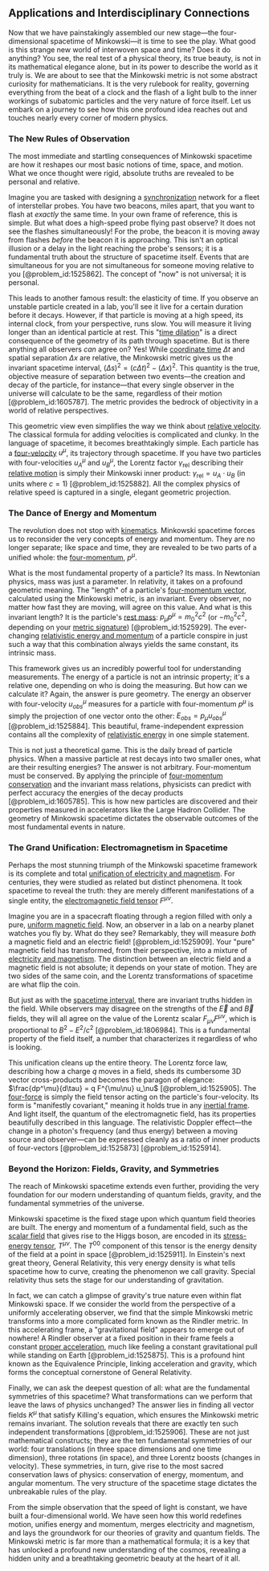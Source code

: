 ## Applications and Interdisciplinary Connections

Now that we have painstakingly assembled our new stage—the four-dimensional spacetime of Minkowski—it is time to see the play. What good is this strange new world of interwoven space and time? Does it do anything? You see, the real test of a physical theory, its true beauty, is not in its mathematical elegance alone, but in its power to describe the world as it truly is. We are about to see that the Minkowski metric is not some abstract curiosity for mathematicians. It is the very rulebook for reality, governing everything from the beat of a clock and the flash of a light bulb to the inner workings of subatomic particles and the very nature of force itself. Let us embark on a journey to see how this one profound idea reaches out and touches nearly every corner of modern physics.

### The New Rules of Observation

The most immediate and startling consequences of Minkowski spacetime are how it reshapes our most basic notions of time, space, and motion. What we once thought were rigid, absolute truths are revealed to be personal and relative.

Imagine you are tasked with designing a [synchronization](@article_id:263424) network for a fleet of interstellar probes. You have two beacons, miles apart, that you want to flash at *exactly* the same time. In your own frame of reference, this is simple. But what does a high-speed probe flying past observe? It does not see the flashes simultaneously! For the probe, the beacon it is moving away from flashes *before* the beacon it is approaching. This isn't an optical illusion or a delay in the light reaching the probe's sensors; it is a fundamental truth about the structure of spacetime itself. Events that are simultaneous for you are not simultaneous for someone moving relative to you [@problem_id:1525862]. The concept of "now" is not universal; it is personal.

This leads to another famous result: the elasticity of time. If you observe an unstable particle created in a lab, you'll see it live for a certain duration before it decays. However, if that particle is moving at a high speed, its internal clock, from your perspective, runs slow. You will measure it living longer than an identical particle at rest. This "[time dilation](@article_id:157383)" is a direct consequence of the geometry of its path through spacetime. But is there anything all observers *can* agree on? Yes! While [coordinate time](@article_id:263226) $\Delta t$ and spatial separation $\Delta x$ are relative, the Minkowski metric gives us the invariant spacetime interval, $(\Delta s)^2 = (c\Delta t)^2 - (\Delta x)^2$. This quantity is the true, objective measure of separation between two events—the creation and decay of the particle, for instance—that every single observer in the universe will calculate to be the same, regardless of their motion [@problem_id:1605787]. The metric provides the bedrock of objectivity in a world of relative perspectives.

This geometric view even simplifies the way we think about [relative velocity](@article_id:177566). The classical formula for adding velocities is complicated and clunky. In the language of spacetime, it becomes breathtakingly simple. Each particle has a [four-velocity](@article_id:273514) $u^\mu$, its trajectory through spacetime. If you have two particles with four-velocities $u_A^\mu$ and $u_B^\mu$, the Lorentz factor $\gamma_{\text{rel}}$ describing their [relative motion](@article_id:169304) is simply their Minkowski inner product: $\gamma_{\text{rel}} = u_A \cdot u_B$ (in units where $c=1$) [@problem_id:1525882]. All the complex physics of relative speed is captured in a single, elegant geometric projection.

### The Dance of Energy and Momentum

The revolution does not stop with [kinematics](@article_id:172824). Minkowski spacetime forces us to reconsider the very concepts of energy and momentum. They are no longer separate; like space and time, they are revealed to be two parts of a unified whole: the [four-momentum](@article_id:161394), $p^\mu$.

What is the most fundamental property of a particle? Its mass. In Newtonian physics, mass was just a parameter. In relativity, it takes on a profound geometric meaning. The "length" of a particle's [four-momentum vector](@article_id:172291), calculated using the Minkowski metric, is an invariant. Every observer, no matter how fast they are moving, will agree on this value. And what is this invariant length? It is the particle's [rest mass](@article_id:263607): $p_\mu p^\mu = m_0^2 c^2$ (or $-m_0^2 c^2$, depending on your [metric signature](@article_id:265399)) [@problem_id:1525929]. The ever-changing [relativistic energy and momentum](@article_id:260942) of a particle conspire in just such a way that this combination always yields the same constant, its intrinsic mass.

This framework gives us an incredibly powerful tool for understanding measurements. The energy of a particle is not an intrinsic property; it's a relative one, depending on who is doing the measuring. But how can we calculate it? Again, the answer is pure geometry. The energy an observer with four-velocity $u_{obs}^\mu$ measures for a particle with four-momentum $p^\mu$ is simply the projection of one vector onto the other: $E_{obs} = p_\mu u_{obs}^\mu$ [@problem_id:1525884]. This beautiful, frame-independent expression contains all the complexity of [relativistic energy](@article_id:157949) in one simple statement.

This is not just a theoretical game. This is the daily bread of particle physics. When a massive particle at rest decays into two smaller ones, what are their resulting energies? The answer is not arbitrary. Four-momentum must be conserved. By applying the principle of [four-momentum conservation](@article_id:199787) and the invariant mass relations, physicists can predict with perfect accuracy the energies of the decay products [@problem_id:1605785]. This is how new particles are discovered and their properties measured in accelerators like the Large Hadron Collider. The geometry of Minkowski spacetime dictates the observable outcomes of the most fundamental events in nature.

### The Grand Unification: Electromagnetism in Spacetime

Perhaps the most stunning triumph of the Minkowski spacetime framework is its complete and total [unification of electricity and magnetism](@article_id:268111). For centuries, they were studied as related but distinct phenomena. It took spacetime to reveal the truth: they are merely different manifestations of a single entity, the [electromagnetic field tensor](@article_id:160639) $F^{\mu\nu}$.

Imagine you are in a spacecraft floating through a region filled with only a pure, [uniform magnetic field](@article_id:263323). Now, an observer in a lab on a nearby planet watches you fly by. What do they see? Remarkably, they will measure *both* a magnetic field and an electric field! [@problem_id:1525909]. Your "pure" magnetic field has transformed, from their perspective, into a mixture of [electricity and magnetism](@article_id:184104). The distinction between an electric field and a magnetic field is not absolute; it depends on your state of motion. They are two sides of the same coin, and the Lorentz transformations of spacetime are what flip the coin.

But just as with the [spacetime interval](@article_id:154441), there are invariant truths hidden in the field. While observers may disagree on the strengths of the $\vec{E}$ and $\vec{B}$ fields, they will all agree on the value of the Lorentz scalar $F_{\mu\nu}F^{\mu\nu}$, which is proportional to $B^2 - E^2/c^2$ [@problem_id:1806984]. This is a fundamental property of the field itself, a number that characterizes it regardless of who is looking.

This unification cleans up the entire theory. The Lorentz force law, describing how a charge $q$ moves in a field, sheds its cumbersome 3D vector cross-products and becomes the paragon of elegance: $\frac{dp^\mu}{d\tau} = q F^{\mu\nu} u_\nu$ [@problem_id:1525905]. The [four-force](@article_id:273424) is simply the field tensor acting on the particle's four-velocity. Its form is "manifestly covariant," meaning it holds true in any [inertial frame](@article_id:275010). And light itself, the quantum of the electromagnetic field, has its properties beautifully described in this language. The relativistic Doppler effect—the change in a photon's frequency (and thus energy) between a moving source and observer—can be expressed cleanly as a ratio of inner products of four-vectors [@problem_id:1525873] [@problem_id:1525914].

### Beyond the Horizon: Fields, Gravity, and Symmetries

The reach of Minkowski spacetime extends even further, providing the very foundation for our modern understanding of quantum fields, gravity, and the fundamental symmetries of the universe.

Minkowski spacetime is the fixed stage upon which quantum field theories are built. The energy and momentum of a fundamental field, such as the [scalar field](@article_id:153816) that gives rise to the Higgs boson, are encoded in its [stress-energy tensor](@article_id:146050), $T^{\mu\nu}$. The $T^{00}$ component of this tensor is the energy density of the field at a point in space [@problem_id:1525911]. In Einstein's next great theory, General Relativity, this very energy density is what tells spacetime how to curve, creating the phenomenon we call gravity. Special relativity thus sets the stage for our understanding of gravitation.

In fact, we can catch a glimpse of gravity's true nature even within flat Minkowski space. If we consider the world from the perspective of a uniformly accelerating observer, we find that the simple Minkowski metric transforms into a more complicated form known as the Rindler metric. In this accelerating frame, a "gravitational field" appears to emerge out of nowhere! A Rindler observer at a fixed position in their frame feels a constant [proper acceleration](@article_id:183995), much like feeling a constant gravitational pull while standing on Earth [@problem_id:1525875]. This is a profound hint known as the Equivalence Principle, linking acceleration and gravity, which forms the conceptual cornerstone of General Relativity.

Finally, we can ask the deepest question of all: what are the fundamental symmetries of this spacetime? What transformations can we perform that leave the laws of physics unchanged? The answer lies in finding all vector fields $K^\mu$ that satisfy Killing's equation, which ensures the Minkowski metric remains invariant. The solution reveals that there are exactly ten such independent transformations [@problem_id:1525906]. These are not just mathematical constructs; they are the ten fundamental symmetries of our world: four translations (in three space dimensions and one time dimension), three rotations (in space), and three Lorentz boosts (changes in velocity). These symmetries, in turn, give rise to the most sacred conservation laws of physics: conservation of energy, momentum, and angular momentum. The very structure of the spacetime stage dictates the unbreakable rules of the play.

From the simple observation that the speed of light is constant, we have built a four-dimensional world. We have seen how this world redefines motion, unifies energy and momentum, merges electricity and magnetism, and lays the groundwork for our theories of gravity and quantum fields. The Minkowski metric is far more than a mathematical formula; it is a key that has unlocked a profound new understanding of the cosmos, revealing a hidden unity and a breathtaking geometric beauty at the heart of it all.